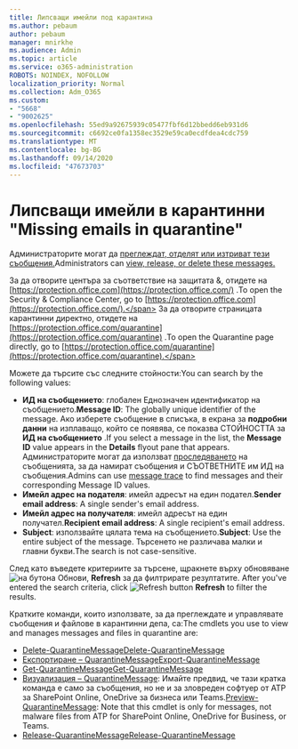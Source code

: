 ```yaml
---
title: Липсващи имейли под карантина
ms.author: pebaum
author: pebaum
manager: mnirkhe
ms.audience: Admin
ms.topic: article
ms.service: o365-administration
ROBOTS: NOINDEX, NOFOLLOW
localization_priority: Normal
ms.collection: Adm_O365
ms.custom:
- "5668"
- "9002625"
ms.openlocfilehash: 55ed9a92675939c05477fbf6d12bbedd6eb931d6
ms.sourcegitcommit: c6692ce0fa1358ec3529e59ca0ecdfdea4cdc759
ms.translationtype: MT
ms.contentlocale: bg-BG
ms.lasthandoff: 09/14/2020
ms.locfileid: "47673703"
---
```

# <a name="missing-emails-in-quarantine"></a><span data-ttu-id="ee5a5-102">Липсващи имейли в карантинни "</span><span class="sxs-lookup"><span data-stu-id="ee5a5-102">Missing emails in quarantine"</span></span>

<span data-ttu-id="ee5a5-103">Администраторите могат да [преглеждат, отделят или изтриват тези съобщения.](https://docs.microsoft.com/microsoft-365/security/office-365-security/manage-quarantined-messages-and-files?view=o365-worldwide)</span><span class="sxs-lookup"><span data-stu-id="ee5a5-103">Administrators can [view, release, or delete these messages.](https://docs.microsoft.com/microsoft-365/security/office-365-security/manage-quarantined-messages-and-files?view=o365-worldwide)</span></span>

<span data-ttu-id="ee5a5-104">За да отворите центъра за съответствие на защитата &, отидете на [https://protection.office.com](https://protection.office.com/) .</span><span class="sxs-lookup"><span data-stu-id="ee5a5-104">To open the Security & Compliance Center, go to [https://protection.office.com](https://protection.office.com/).</span></span> <span data-ttu-id="ee5a5-105">За да отворите страницата карантинни директно, отидете на [https://protection.office.com/quarantine](https://protection.office.com/quarantine) .</span><span class="sxs-lookup"><span data-stu-id="ee5a5-105">To open the Quarantine page directly, go to [https://protection.office.com/quarantine](https://protection.office.com/quarantine).</span></span>  

<span data-ttu-id="ee5a5-106">Можете да търсите със следните стойности:</span><span class="sxs-lookup"><span data-stu-id="ee5a5-106">You can search by the following values:</span></span>  

- <span data-ttu-id="ee5a5-107">**ИД на съобщението**: глобален Еднозначен идентификатор на съобщението.</span><span class="sxs-lookup"><span data-stu-id="ee5a5-107">**Message ID**: The globally unique identifier of the message.</span></span> <span data-ttu-id="ee5a5-108">Ако изберете съобщение в списъка, в екрана за **подробни данни** на изплаващо, който се появява, се показва СТОЙНОСТТА за **ИД на съобщението** .</span><span class="sxs-lookup"><span data-stu-id="ee5a5-108">If you select a message in the list, the  **Message ID**  value appears in the  **Details**  flyout pane that appears.</span></span> <span data-ttu-id="ee5a5-109">Администраторите могат да използват [проследяването](https://docs.microsoft.com/microsoft-365/security/office-365-security/message-trace-scc?view=o365-worldwide) на съобщенията, за да намират съобщения и СЪОТВЕТНИТЕ им ИД на съобщения.</span><span class="sxs-lookup"><span data-stu-id="ee5a5-109">Admins can use [message trace](https://docs.microsoft.com/microsoft-365/security/office-365-security/message-trace-scc?view=o365-worldwide) to find messages and their corresponding Message ID values.</span></span>
- <span data-ttu-id="ee5a5-110">**Имейл адрес на подателя**: имейл адресът на един подател.</span><span class="sxs-lookup"><span data-stu-id="ee5a5-110">**Sender email address**: A single sender's email address.</span></span>
- <span data-ttu-id="ee5a5-111">**Имейл адрес на получателя**: имейл адресът на един получател.</span><span class="sxs-lookup"><span data-stu-id="ee5a5-111">**Recipient email address**: A single recipient's email address.</span></span>
- <span data-ttu-id="ee5a5-112">**Subject**: използвайте цялата тема на съобщението.</span><span class="sxs-lookup"><span data-stu-id="ee5a5-112">**Subject**: Use the entire subject of the message.</span></span> <span data-ttu-id="ee5a5-113">Търсенето не различава малки и главни букви.</span><span class="sxs-lookup"><span data-stu-id="ee5a5-113">The search is not case-sensitive.</span></span>

<span data-ttu-id="ee5a5-114">След като въведете критериите за търсене, щракнете върху обновяване ![ на бутона Обнови, ](https://docs.microsoft.com/microsoft-365/media/scc-quarantine-refresh.png?view=o365-worldwide) **Refresh** за да филтрирате резултатите.  </span><span class="sxs-lookup"><span data-stu-id="ee5a5-114">After you've entered the search criteria, click  ![Refresh button](https://docs.microsoft.com/microsoft-365/media/scc-quarantine-refresh.png?view=o365-worldwide)  **Refresh**  to filter the results.</span></span>

<span data-ttu-id="ee5a5-115">Кратките команди, които използвате, за да преглеждате и управлявате съобщения и файлове в карантинни депа, са:</span><span class="sxs-lookup"><span data-stu-id="ee5a5-115">The cmdlets you use to view and manages messages and files in quarantine are:</span></span>
- [<span data-ttu-id="ee5a5-116">Delete-QuarantineMessage</span><span class="sxs-lookup"><span data-stu-id="ee5a5-116">Delete-QuarantineMessage</span></span>](https://docs.microsoft.com/powershell/module/exchange/delete-quarantinemessage)
- [<span data-ttu-id="ee5a5-117">Експортиране – QuarantineMessage</span><span class="sxs-lookup"><span data-stu-id="ee5a5-117">Export-QuarantineMessage</span></span>](https://docs.microsoft.com/powershell/module/exchange/export-quarantinemessage)
- [<span data-ttu-id="ee5a5-118">Get-QuarantineMessage</span><span class="sxs-lookup"><span data-stu-id="ee5a5-118">Get-QuarantineMessage</span></span>](https://docs.microsoft.com/powershell/module/exchange/get-quarantinemessage)
- <span data-ttu-id="ee5a5-119">[Визуализация – QuarantineMessage](https://docs.microsoft.com/powershell/module/exchange/preview-quarantinemessage): Имайте предвид, че тази кратка команда е само за съобщения, но не и за зловреден софтуер от ATP за SharePoint Online, OneDrive за бизнеса или Teams.</span><span class="sxs-lookup"><span data-stu-id="ee5a5-119">[Preview-QuarantineMessage](https://docs.microsoft.com/powershell/module/exchange/preview-quarantinemessage): Note that this cmdlet is only for messages, not malware files from ATP for SharePoint Online, OneDrive for Business, or Teams.</span></span>
- [<span data-ttu-id="ee5a5-120">Release-QuarantineMessage</span><span class="sxs-lookup"><span data-stu-id="ee5a5-120">Release-QuarantineMessage</span></span>](https://docs.microsoft.com/powershell/module/exchange/release-quarantinemessage)